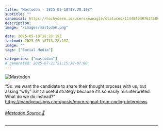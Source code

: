 ```yaml
---
title: "Mastodon - 2025-05-10T18:28:19Z"
subtitle: ""
canonical: https://hachyderm.io/users/mweagle/statuses/114484949763458034
description:
image: "/images/mastodon.png"

date: 2025-05-10T18:28:19Z
lastmod: 2025-05-10T18:28:19Z
image: ""
tags: ["Social Media"]

categories: ["mastodon"]
# generated: 2025-07-21T21:15:38-07:00
---
```

![Mastodon](/images/mastodon.png)

<p>“So: we want the candidate to share their thought process with us, but asking “why” isn’t a useful strategy because it’s so easily misinterpreted. What do we do instead?”<br /><a href="https://mandymusings.com/posts/more-signal-from-coding-interviews" target="_blank" rel="nofollow noopener noreferrer" translate="no"><span class="invisible">https://</span><span class="ellipsis">mandymusings.com/posts/more-si</span><span class="invisible">gnal-from-coding-interviews</span></a></p>


###### [Mastodon Source 🐘](https://hachyderm.io/@mweagle/114484949763458034)

___
